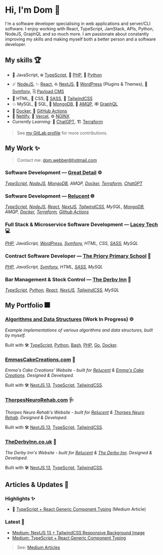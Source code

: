 # Hi, I'm Dom 👋

I'm a software developer specialising in web applications and server/CLI software.
I enjoy working with React, TypeScript, JamStack, APIs, Python, NodeJS, GraphQL and so much more.
I am passionate about constantly improving my skills and making myself both a better person and a software developer.

## My skills 🏆

- 📏 JavaScript, ❄️ [TypeScript][tech-typescript], 🐘 [PHP][tech-php], 🐍 [Python][tech-python]
- ☄️ [NodeJS][tech-nodejs], ✨ [React][tech-reactjs], ⛵ [NextJS][tech-nextjs], 🔌 [WordPress][tech-wordpress] (Plugins & Themes), 📖 [Symfony][tech-symfony], 🗒️ [Payload CMS][tech-payloadcms]
- 📝 HTML, 💄 CSS, 💍 [SASS][tech-sass], 🦑 [TailwindCSS][tech-tailwindcss]
- 💥 MySQL, 📃 SQL, 📑 [MongoDB][tech-mongodb], 📩 [AMQP][tech-amqp],  🕸️ [GraphQL][tech-graphql]
- 🐳 [Docker][tech-docker], 🏃 [GitHub Actions][tech-github-actions]
- 🛒 [Netlify][tech-netlify], 🧰 [Vercel][tech-vercel], ⚙️ [NGINX][tech-nginx]
- *Currently Learning:* 🤖 [ChatGPT][tech-chatgpt], 🏗️ [Terraform][tech-terraform]

> See [my GitLab profile][] for more contributions.

## My Work ✨

> Contact me: <dom.webber@hotmail.com>

### **Software Development** — [Great Detail][work-greatdetail] ⚙️

*[TypeScript][tech-typescript],
[NodeJS][tech-nodejs],
[MongoDB][tech-mongodb],
AMQP,
[Docker][tech-docker],
[Terraform][tech-terraform],
[ChatGPT][tech-chatgpt]*

### **Software Development** — [Relucent][work-relucent] 🌐

*[TypeScript][tech-typescript],
[NodeJS][tech-nodejs],
[React][tech-reactjs],
[NextJS][tech-nextjs],
[TailwindCSS][tech-tailwindcss],
MySQL,
[MongoDB][tech-mongodb],
AMQP,
[Docker][tech-docker],
[Terraform][tech-terraform],
[Github Actions][tech-github-actions]*

### **Full Stack & Microservice Software Development** — [Lacey Tech][work-laceytech] 💻

*[PHP][tech-php],
JavaScript,
[WordPress][tech-wordpress],
[Symfony][tech-symfony],
HTML,
CSS,
[SASS][tech-sass],
MySQL*

### **Contract Software Developer** — [The Priory Primary School][work-thepriory] 🏫

*[PHP][tech-php],
JavaScript,
[Symfony][tech-symfony],
HTML,
[SASS][tech-sass],
MySQL*

### **Bar Management & Stock Control** — [The Derby Inn][work-thederbyinn] 🍷

*[TypeScript][tech-typescript],
[Python][tech-python],
[React][tech-reactjs],
[NextJS][tech-nextjs],
[TailwindCSS][tech-tailwindcss],
MySQL*

## My Portfolio 🎆

### [Algorithms and Data Structures](https://github.com/domwebber/algorithms-and-data-structures) (Work In Progress) ⚙️

*Example implementations of various algorithms and data structures, built by myself.*

Built with 🛠
[TypeScript][tech-typescript],
[Python][tech-python],
[Bash][tech-bash],
[PHP][tech-php],
[Go][tech-golang],
[Docker][tech-docker].

### [EmmasCakeCreations.com][work-emmascakecreations] 🍰

*Emma's Cake Creations' Website - built for [Relucent][work-relucent] & [Emma's Cake Creations][work-emmascakecreations]. Designed & Developed.*

Built with 🛠
[NextJS 13][tech-nextjs],
[TypeScript][tech-typescript],
[TailwindCSS][tech-tailwindcss].

### [ThorpesNeuroRehab.com][work-thorpesneurorehab] 🩺

*Thorpes Neuro Rehab's Website - built for [Relucent][work-relucent] & [Thorpes Neuro Rehab][work-thorpesneurorehab]. Designed & Developed.*

Built with 🛠️
[NextJS 13][tech-nextjs],
[TypeScript][tech-typescript],
[TailwindCSS][tech-tailwindcss].

### [TheDerbyInn.co.uk][work-thederbyinn] 🍹

*The Derby Inn's Website - built for [Relucent][work-relucent] & [The Derby Inn][work-thederbyinn]. Designed & Developed.*

Built with 🛠
[NextJS 13][tech-nextjs],
[TypeScript][tech-typescript],
[TailwindCSS][tech-tailwindcss].

## Articles & Updates 📝

### Highlights ✨

- 🌠 [TypeScript + React Generic Component Typing][article-typescript-react-generics] (Medium Article)

### Latest 👋
<!-- BLOG-POST-LIST:START -->

- [Medium: NextJS 13 + TailwindCSS Responsive Background Image](https://medium.com/@dom.webber/nextjs-13-tailwindcss-responsive-background-image-eb8ead82ab4e?source=rss-7e4c514c9a3c------2)
- [Medium: TypeScript + React Generic Component Typing](https://medium.com/@dom.webber/typescript-react-generic-component-typing-d01f59d9375b?source=rss-7e4c514c9a3c------2)
<!-- BLOG-POST-LIST:END -->

> See: [Medium Articles][me-medium]

<!-- References: -->
<!-- Technologies: -->
[tech-typescript]: https://www.typescriptlang.org "TypeScript's Website"
[tech-nodejs]: https://nodejs.org "NodeJS' Website"
[tech-reactjs]: https://reactjs.org "ReactJS' Website"
[tech-nextjs]: https://nextjs.org "NextJS' Website"
[tech-python]: https://www.python.org "Python's Website"
[tech-php]: https://www.php.net "PHP's Website"
[tech-symfony]: https://symfony.com "Symfony's Website"
[tech-wordpress]: https://wordpress.org "WordPress' Website"
[tech-sass]: https://sass-lang.com "Sass' Website"
[tech-golang]: https://go.dev "Go's Website"
[tech-docker]: https://www.docker.com "Docker's Website"
[tech-tailwindcss]: https://tailwindcss.com "TailwindCSS' Website"
[tech-bash]: https://www.gnu.org/software/bash/ "Bash's Website"
[tech-mongodb]: https://www.mongodb.com/ "MongoDB's Website"
[tech-github-actions]: https://github.com/features/actions "GitHub Actions Feature Page"
[tech-netlify]: https://www.netlify.com/ "Netlify's Website"
[tech-nginx]: https://nginx.org/ "NGINX's Website"
[tech-payloadcms]: https://payloadcms.com/ "Payload CMS' Website"
[tech-vercel]: https://vercel.com "Vercel's Website"
[tech-chatgpt]: https://openai.com/blog/chatgpt "ChatGPT's Website"
[tech-graphql]: https://graphql.org/ "The GraphQL Specification's Website"
[tech-rust]: https://www.rust-lang.org/ "Rust's Website"
[tech-amqp]: https://www.amqp.org/ "The AMQP Specification's Website"
[tech-terraform]: https://www.terraform.io/ "Terraform by Hashicorp's Website"

<!-- Work References: -->
[work-greatdetail]: https://awesome-golf.com/ "Awesome Golf (by Great Detail) Website"
[work-emmascakecreations]: https://emmascakecreations.com "Emma's Cake Creations' Website"
[work-thorpesneurorehab]: https://thorpesneurorehab.com "Thorpes Neuro Rehab's Website"
[work-relucent]: https://github.com/RelucentDev "Relucent's GitHub Profile"
[work-thederbyinn]: https://thederbyinn.co.uk "The Derby Inn's Website"
[work-laceytech]: https://lacey-tech.com "Lacey Tech's Website"
[work-basingstokeacademy]: https://www.basingstokeacademy.co.uk "Basingstoke Academy of Dancing's Website"
[work-thepriory]: https://www.theprioryprimaryschool.org.uk "The Priory Primary School's Website"

<!-- Featured Articles: -->
[article-typescript-react-generics]: https://medium.com/p/d01f59d9375b "TypeScript + React Generic Component Typing"

<!-- Personal Links: -->
[my GitLab profile]: https://gitlab.com/domwebber "My GitLab Profile"
[me-medium]: https://medium.com/@dom.webber "My Medium Profile"
